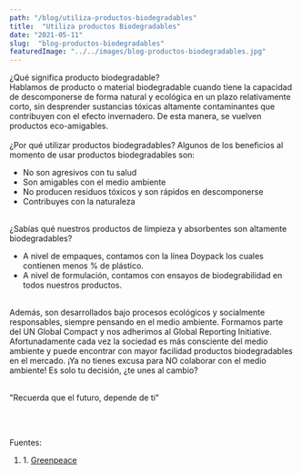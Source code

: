 ```yaml
---
path: "/blog/utiliza-productos-biodegradables"
title:  "Utiliza productos Biodegradables" 
date: "2021-05-11"
slug:  "blog-productos-biodegradables"
featuredImage: "../../images/blog-productos-biodegradables.jpg"
---
```

¿Qué significa producto biodegradable?<br/> 
Hablamos de producto o material biodegradable cuando tiene la capacidad de descomponerse de forma natural y ecológica en un plazo relativamente corto, sin desprender sustancias tóxicas altamente contaminantes que contribuyen con el efecto invernadero. De esta manera, se vuelven productos eco-amigables. 
 <br/> <br/>
 ¿Por qué utilizar productos biodegradables? 
Algunos de los beneficios al momento de usar productos biodegradables son: <br/>
<ul class="list-disc">
  <li>No son agresivos con tu salud</li>
  <li>Son amigables con el medio ambiente</li>
  <li>No producen residuos tóxicos y son rápidos en descomponerse</li>
  <li>Contribuyes con la naturaleza</li>
</ul>
 <br/> 
 ¿Sabías qué nuestros productos de limpieza y absorbentes son altamente biodegradables? 
<br/> 
<ul class="list-disc">
  <li>A nivel de empaques, contamos con la línea Doypack los cuales contienen menos % de plástico.</li>
  <li>A nivel de formulación, contamos con ensayos de biodegrabilidad en todos nuestros productos.</li>
  </ul>
 <br/> 
Además, son desarrollados bajo procesos ecológicos y socialmente responsables, siempre pensando en el medio ambiente. Formamos parte del UN Global Compact y nos adherimos al Global Reporting Initiative. <br/> Afortunadamente cada vez la sociedad es más consciente del medio ambiente y puede encontrar con mayor facilidad productos biodegradables en el mercado. ¡Ya no tienes excusa para NO colaborar con el medio ambiente! Es solo tu decisión, ¿te unes al cambio? <br/> <br/> 



<div class= " italic font-semibold text-center  text-xl">
<p className=" italic font-semibold text-center  text-xl ">"Recuerda que el futuro, depende de ti" </p> </div>
 <br/> <br/>

Fuentes: <ol>
<li> 1. <a href= " https://es.greenpeace.org/es/"> Greenpeace </a>  </li></0l>

